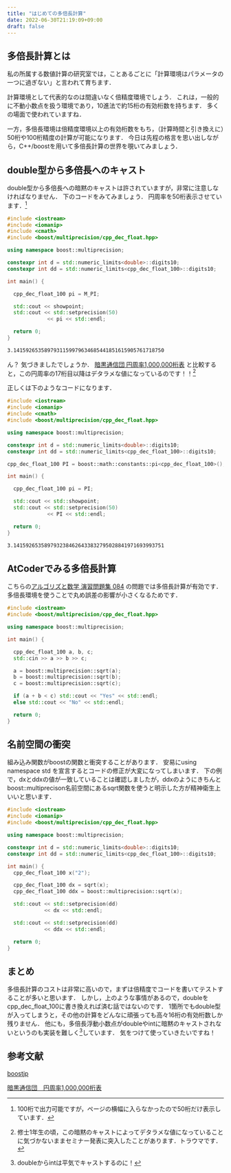 ```yaml
---
title: "はじめての多倍長計算"
date: 2022-06-30T21:19:09+09:00
draft: false
---
```


## 多倍長計算とは

私の所属する数値計算の研究室では，ことあるごとに「計算環境はパラメータの一つに過ぎない」と言われて育ちます．

計算環境として代表的なのは間違いなく倍精度環境でしょう．
これは，一般的に不動小数点を扱う環境であり，10進法で約15桁の有効桁数を持ちます．
多くの場面で使われていますね．

一方，多倍長環境は倍精度環境以上の有効桁数をもち，（計算時間と引き換えに）50桁や100桁精度の計算が可能になります．
今日は先程の格言を思い出しながら，C++/boostを用いて多倍長計算の世界を覗いてみましょう．

## double型から多倍長へのキャスト

double型から多倍長への暗黙のキャストは許されていますが，非常に注意しなければなりません．
下のコードをみてみましょう．
円周率を50桁表示させています．[^1]

[^1]:100桁で出力可能ですが，ページの横幅に入らなかったので50桁だけ表示しています．

```cpp
#include <iostream>
#include <iomanip>
#include <cmath>
#include <boost/multiprecision/cpp_dec_float.hpp>

using namespace boost::multiprecision;

constexpr int d = std::numeric_limits<double>::digits10;
constexpr int dd = std::numeric_limits<cpp_dec_float_100>::digits10;

int main() {

  cpp_dec_float_100 pi = M_PI;

  std::cout << showpoint;
  std::cout << std::setprecision(50)
             << pi << std::endl;

  return 0;
}
```

```txt
3.1415926535897931159979634685441851615905761718750
```

ん？
気づきましたでしょうか．
[暗黒通信団 円周率1,000,000桁表](https://www.amazon.co.jp/%E5%86%86%E5%91%A8%E7%8E%871000000%E6%A1%81%E8%A1%A8-%E7%89%A7%E9%87%8E-%E8%B2%B4%E6%A8%B9/dp/487310002X)
と比較すると，この円周率の17桁目以降はデタラメな値になっているのです！！[^2]

[^2]:修士1年生の頃，この暗黙のキャストによってデタラメな値になっていることに気づかないままセミナー発表に突入したことがあります．トラウマです．

正しくは下のようなコードになります．

```cpp
#include <iostream>
#include <iomanip>
#include <cmath>
#include <boost/multiprecision/cpp_dec_float.hpp>

using namespace boost::multiprecision;

constexpr int d = std::numeric_limits<double>::digits10;
constexpr int dd = std::numeric_limits<cpp_dec_float_100>::digits10;

cpp_dec_float_100 PI = boost::math::constants::pi<cpp_dec_float_100>();

int main() {

  cpp_dec_float_100 pi = PI;

  std::cout << std::showpoint;
  std::cout << std::setprecision(50)
             << PI << std::endl;

  return 0;
}
```

```txt
3.1415926535897932384626433832795028841971693993751
```

## AtCoderでみる多倍長計算

こちらの[アルゴリズと数学 演習問題集 084](https://atcoder.jp/contests/math-and-algorithm/tasks/panasonic2020_c)
の問題では多倍長計算が有効です．
多倍長環境を使うことで丸め誤差の影響が小さくなるためです．

```cpp
#include <iostream>
#include <boost/multiprecision/cpp_dec_float.hpp>

using namespace boost::multiprecision;

int main() {

  cpp_dec_float_100 a, b, c;
  std::cin >> a >> b >> c;

  a = boost::multiprecision::sqrt(a);
  b = boost::multiprecision::sqrt(b);
  c = boost::multiprecision::sqrt(c);

  if (a + b < c) std::cout << "Yes" << std::endl;
  else std::cout << "No" << std::endl;

  return 0;
}
```

## 名前空間の衝突

組み込み関数がboostの関数と衝突することがあります．
安易にusing namespace std を宣言するとコードの修正が大変になってしまいます．
下の例で，dxとddxの値が一致していることは確認しましたが，ddxのようにきちんとboost::multiprecison名前空間にあるsqrt関数を使うと明示した方が精神衛生上いいと思います．

```cpp
#include <iostream>
#include <iomanip>
#include <boost/multiprecision/cpp_dec_float.hpp>

using namespace boost::multiprecision;

constexpr int d = std::numeric_limits<double>::digits10;
constexpr int dd = std::numeric_limits<cpp_dec_float_100>::digits10;

int main() {
  cpp_dec_float_100 x("2");

  cpp_dec_float_100 dx = sqrt(x);
  cpp_dec_float_100 ddx = boost::multiprecision::sqrt(x);

  std::cout << std::setprecision(dd)
            << dx << std::endl;

  std::cout << std::setprecision(dd)
            << ddx << std::endl;

  return 0;
}
```


## まとめ

多倍長計算のコストは非常に高いので，まずは倍精度でコードを書いてテストすることが多いと思います．
しかし，上のような事情があるので，doubleをcpp_dec_float_100に書き換えれば済む話ではないのです．
1箇所でもdouble型が入ってしまうと，その他の計算をどんなに頑張っても高々16桁の有効桁数しか残りません．
他にも，多倍長浮動小数点がdoubleやintに暗黙のキャストされないというのも実装を難しく[^3]しています．
気をつけて使っていきたいですね！

[^3]:doubleからintは平気でキャストするのに！

## 参考文献

[boostjp](https://boostjp.github.io/tips/multiprec-int.html)

[暗黒通信団　円周率1,000,000桁表](https://www.amazon.co.jp/%E5%86%86%E5%91%A8%E7%8E%871000000%E6%A1%81%E8%A1%A8-%E7%89%A7%E9%87%8E-%E8%B2%B4%E6%A8%B9/dp/487310002X)
